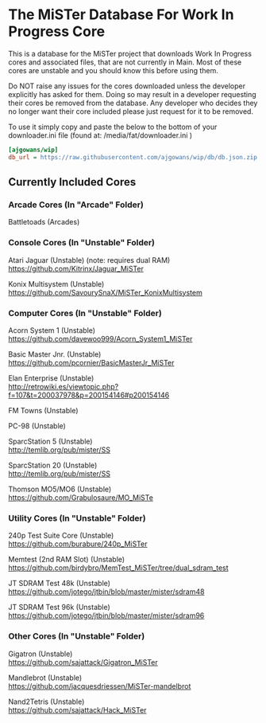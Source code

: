 # The MiSTer Database For Work In Progress Core 

This is a database for the MiSTer project that downloads Work In Progress cores and associated files, that are not currently in Main.  Most of these cores are unstable and you should know this before using them.  

Do NOT raise any issues for the cores downloaded unless the developer explicitly has asked for them.  Doing so may result in a developer requesting their cores be removed from the database.  Any developer who decides they no longer want their core included please just request for it to be removed.  

To use it simply copy and paste the below to the bottom of your downloader.ini file (found at: /media/fat/downloader.ini )

```ini
[ajgowans/wip]
db_url = https://raw.githubusercontent.com/ajgowans/wip/db/db.json.zip
```



 ## Currently Included Cores


### Arcade Cores (In "Arcade" Folder)

Battletoads (Arcades)


### Console Cores (In "Unstable" Folder)

Atari Jaguar (Unstable) (note: requires dual RAM)<br>
https://github.com/Kitrinx/Jaguar_MiSTer

Konix Multisystem (Unstable)<br>
https://github.com/SavourySnaX/MiSTer_KonixMultisystem


### Computer Cores (In "Unstable" Folder)

Acorn System 1 (Unstable)<br>
https://github.com/davewoo999/Acorn_System1_MiSTer

Basic Master Jnr. (Unstable)<br>
https://github.com/pcornier/BasicMasterJr_MiSTer

Elan Enterprise (Unstable)<br>
http://retrowiki.es/viewtopic.php?f=107&t=200037978&p=200154146#p200154146

FM Towns (Unstable)

PC-98 (Unstable)

SparcStation 5 (Unstable)<br>
http://temlib.org/pub/mister/SS

SparcStation 20 (Unstable)<br>
http://temlib.org/pub/mister/SS

Thomson MO5/MO6 (Unstable)<br>
https://github.com/Grabulosaure/MO_MiSTe

### Utility Cores (In "Unstable" Folder)

240p Test Suite Core (Unstable)<br>
https://github.com/burabure/240p_MiSTer

Memtest (2nd RAM Slot) (Unstable)<br>
https://github.com/birdybro/MemTest_MiSTer/tree/dual_sdram_test

JT SDRAM Test 48k (Unstable)<br>
https://github.com/jotego/jtbin/blob/master/mister/sdram48

JT SDRAM Test 96k (Unstable)<br>
https://github.com/jotego/jtbin/blob/master/mister/sdram96


### Other Cores (In "Unstable" Folder)

Gigatron (Unstable)<br>
https://github.com/sajattack/Gigatron_MiSTer

Mandlebrot (Unstable)<br>
https://github.com/jacquesdriessen/MiSTer-mandelbrot

Nand2Tetris (Unstable)<br>
https://github.com/sajattack/Hack_MiSTer

